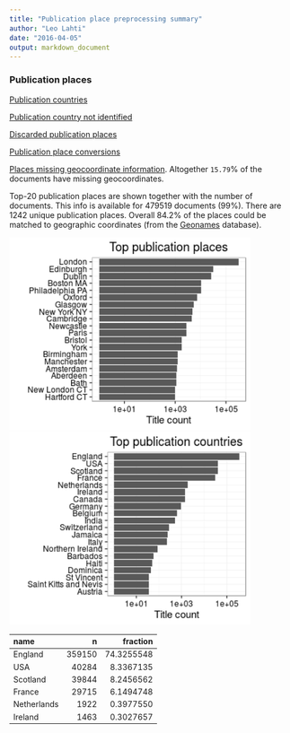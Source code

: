 ```yaml
---
title: "Publication place preprocessing summary"
author: "Leo Lahti"
date: "2016-04-05"
output: markdown_document
---
```


### Publication places

[Publication countries](output.tables/country_accepted.csv)

[Publication country not identified](output.tables/country_discarded.csv)

[Discarded publication places](output.tables/publication_place_discarded.csv)

[Publication place conversions](output.tables/publication_place_conversion_nontrivial.csv)

[Places missing geocoordinate information](output.tables/absentgeocoordinates.csv). Altogether ``15.79``% of the documents have missing geocoordinates.



Top-20 publication places are shown together with the number of documents. This info is available for 479519 documents (99%). There are 1242 unique publication places. Overall 84.2% of the places could be matched to geographic coordinates (from the [Geonames](http://download.geonames.org/export/dump/) database).


<img src="figure/summaryplace-1.png" title="plot of chunk summaryplace" alt="plot of chunk summaryplace" width="430px" /><img src="figure/summaryplace-2.png" title="plot of chunk summaryplace" alt="plot of chunk summaryplace" width="430px" />



|name        |      n|   fraction|
|:-----------|------:|----------:|
|England     | 359150| 74.3255548|
|USA         |  40284|  8.3367135|
|Scotland    |  39844|  8.2456562|
|France      |  29715|  6.1494748|
|Netherlands |   1922|  0.3977550|
|Ireland     |   1463|  0.3027657|
